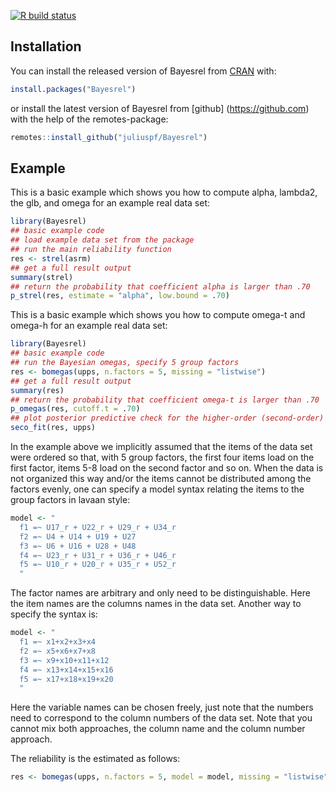 

<!-- badges: start -->
[![R build status](https://github.com/juliuspf/Bayesrel/workflows/R-CMD-check/badge.svg)](https://github.com/juliuspf/Bayesrel/actions)
<!-- badges: end -->


## Installation

You can install the released version of Bayesrel from [CRAN](https://CRAN.R-project.org) with:

``` r
install.packages("Bayesrel")
```
or install the latest version of Bayesrel from [github] (https://github.com) with the help of the remotes-package:

```r
remotes::install_github("juliuspf/Bayesrel")
```

## Example

This is a basic example which shows you how to compute alpha, lambda2, the glb, and omega for an example real data set:

``` r
library(Bayesrel)
## basic example code
## load example data set from the package
## run the main reliability function
res <- strel(asrm)
## get a full result output
summary(strel)
## return the probability that coefficient alpha is larger than .70
p_strel(res, estimate = "alpha", low.bound = .70)
```

This is a basic example which shows you how to compute omega-t and omega-h for an example real data set:

``` r
library(Bayesrel)
## basic example code
## run the Bayesian omegas, specify 5 group factors
res <- bomegas(upps, n.factors = 5, missing = "listwise")
## get a full result output
summary(res)
## return the probability that coefficient omega-t is larger than .70
p_omegas(res, cutoff.t = .70)
## plot posterior predictive check for the higher-order (second-order) factor model
seco_fit(res, upps)
```

In the example above we implicitly assumed that the items of the data set were ordered
so that, with 5 group factors, the first four items load on the first factor, 
items 5-8 load on the second factor and so on. When the data is not organized this way and/or the items 
cannot be distributed among the factors evenly, one can specify a model syntax relating the items 
to the group factors in lavaan style:

``` r
model <- "
  f1 =~ U17_r + U22_r + U29_r + U34_r
  f2 =~ U4 + U14 + U19 + U27
  f3 =~ U6 + U16 + U28 + U48
  f4 =~ U23_r + U31_r + U36_r + U46_r
  f5 =~ U10_r + U20_r + U35_r + U52_r
  "
```

The factor names are arbitrary and only need to be distinguishable. 
Here the item names are the columns names in the data set. Another way to specify the syntax is: 

``` r
model <- "
  f1 =~ x1+x2+x3+x4
  f2 =~ x5+x6+x7+x8
  f3 =~ x9+x10+x11+x12
  f4 =~ x13+x14+x15+x16
  f5 =~ x17+x18+x19+x20
  "
```
Here the variable names can be chosen freely, just note that the numbers need to correspond to the column numbers 
of the data set. Note that you cannot mix both approaches, the column name and the column number approach.

The reliability is the estimated as follows: 

```r
res <- bomegas(upps, n.factors = 5, model = model, missing = "listwise")
```
